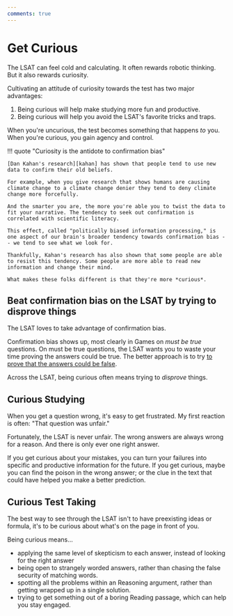 ```yaml
---
comments: true
---
```


# Get Curious

The LSAT can feel cold and calculating. It often rewards robotic thinking. But it also rewards curiosity.

Cultivating an attitude of curiosity towards the test has two major advantages:

1. Being curious will help make studying more fun and productive.
2. Being curious will help you avoid the LSAT's favorite tricks and traps.

When you're uncurious, the test becomes something that happens *to* you. When you're curious, you gain agency and control.

!!! quote "Curiosity is the antidote to confirmation bias"

    [Dan Kahan's research][kahan] has shown that people tend to use new data to confirm their old beliefs.

    For example, when you give research that shows humans are causing climate change to a climate change denier they tend to deny climate change more forcefully. 

    And the smarter you are, the more you're able you to twist the data to fit your narrative. The tendency to seek out confirmation is correlated with scientific literacy. 
    
    This effect, called "politically biased information processing," is one aspect of our brain's broader tendency towards confirmation bias -- we tend to see what we look for.
    
    Thankfully, Kahan's research has also shown that some people are able to resist this tendency. Some people are more able to read new information and change their mind.
    
    What makes these folks different is that they're more *curious*.

## Beat confirmation bias on the LSAT by trying to disprove things

The LSAT loves to take advantage of confirmation bias.

Confirmation bias shows up, most clearly in Games on *must be true* questions.
On must be true questions, the LSAT wants you to waste your time proving the answers could be true.
The better approach is to try [to prove that the answers could be false][mustbe].

Across the LSAT, being curious often means trying to *disprove* things.

## Curious Studying

When you get a question wrong, it's easy to get frustrated.
My first reaction is often: "That question was unfair."

Fortunately, the LSAT is never unfair.
The wrong answers are always wrong for a reason.
And there is only ever one right answer.

If you get curious about your mistakes, you can turn your failures into specific and productive information for the future.
If you get curious, maybe you can find the poison in the wrong answer; or the clue in the text that could have helped you make a better prediction.

## Curious Test Taking

The best way to see through the LSAT isn't to have preexisting ideas or formula, it's to be curious about what's on the page in front of you.

Being curious means...

- applying the same level of skepticism to each answer, instead of looking for the right answer
- being open to strangely worded answers, rather than chasing the false security of matching words.
- spotting all the problems within an Reasoning argument, rather than getting wrapped up in a single solution.
- trying to get something out of a boring Reading passage, which can help you stay engaged.

[mustbe]: /game/use/
[kahan]: https://onlinelibrary.wiley.com/doi/full/10.1111/pops.12396
